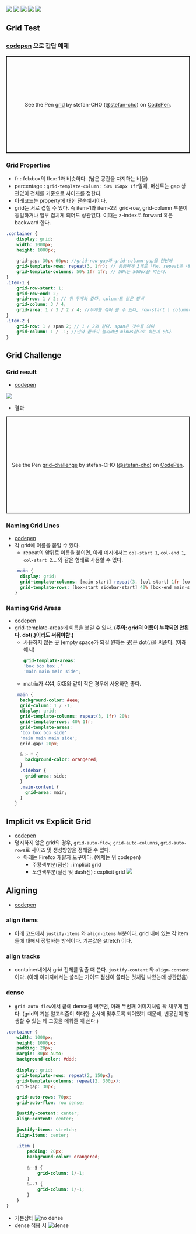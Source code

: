 ![](./img/css_grid_intro.png)
![](./img/css_grid_intro2.png)
![](./img/grid_term.png)
![](./img/grid_term2.png)
![](./img/grid_term_overview.png)

## Grid Test
### [codepen](https://codepen.io/stefan-cho/pen/rNWJovz) 으로 간단 예제
<p class="codepen" data-height="265" data-theme-id="dark" data-default-tab="css,result" data-user="stefan-cho" data-slug-hash="rNWJovz" style="height: 265px; box-sizing: border-box; display: flex; align-items: center; justify-content: center; border: 2px solid; margin: 1em 0; padding: 1em;" data-pen-title="grid">
  <span>See the Pen <a href="https://codepen.io/stefan-cho/pen/rNWJovz">
  grid</a> by stefan-CHO (<a href="https://codepen.io/stefan-cho">@stefan-cho</a>)
  on <a href="https://codepen.io">CodePen</a>.</span>
</p>
<script async src="https://cpwebassets.codepen.io/assets/embed/ei.js"></script>

### Grid Properties
- fr : felxbox의 flex: 1과 비슷하다. (남은 공간을 차지하는 비율)
- percentage : `grid-template-column: 50% 150px 1fr`일때, 퍼센트는 gap 상관없이 전체를 기준으로 사이즈를 정한다.
- 아래코드는 property에 대한 단순예시이다.
- grid는 서로 겹칠 수 있다. 즉 item-1과 item-2의 grid-row, grid-column 부분이 동일하거나 일부 겹치게 되어도 상관없다. 이때는 z-index로 forward 혹은 backward 한다.
```scss
.container {
    display: grid;
    width: 1000px;
    height: 1000px;
    
    grid-gap: 30px 60px; //grid-row-gap과 grid-column-gap을 한번에
    grid-template-rows: repeat(3, 1fr); // 동등하게 3개로 나눔, repeat은 내부값을 단순 반복을 해준다.
    grid-template-columns: 50% 1fr 1fr; // 50%는 500px을 먹는다.
}
.item-1 {
    grid-row-start: 1;
    grid-row-end: 2;
    grid-row: 1 / 2; // 위 두개와 같다, column도 같은 방식
    grid-column: 3 / 4;
    grid-area: 1 / 3 / 2 / 4; //두개를 섞어 쓸 수 있다, row-start | column-start | row-end | column-end, 헷갈리므로 비추천
}
.item-2 {
    grid-row: 1 / span 2; // 1 / 2와 같다. span은 갯수를 의미
    grid-column: 1 / -1; //만약 끝까지 늘리려면 minus값으로 하는게 낫다.
}
```
## Grid Challenge
### Grid result
- [codepen](https://codepen.io/stefan-cho/pen/gOLemEV)

![](./img/grid_challenge.png)
- 결과
<p class="codepen" data-height="265" data-theme-id="dark" data-default-tab="html,result" data-user="stefan-cho" data-slug-hash="gOLemEV" style="height: 265px; box-sizing: border-box; display: flex; align-items: center; justify-content: center; border: 2px solid; margin: 1em 0; padding: 1em;" data-pen-title="grid-challenge">
  <span>See the Pen <a href="https://codepen.io/stefan-cho/pen/gOLemEV">
  grid-challenge</a> by stefan-CHO (<a href="https://codepen.io/stefan-cho">@stefan-cho</a>)
  on <a href="https://codepen.io">CodePen</a>.</span>
</p>
<script async src="https://cpwebassets.codepen.io/assets/embed/ei.js"></script>

### Naming Grid Lines
- [codepen](https://codepen.io/stefan-cho/pen/yLVKwdm)
- 각 grid에 이름을 붙일 수 있다.
  - repeat의 앞뒤로 이름을 붙이면, 아래 예시에서는 `col-start 1`, `col-end 1`, `col-start 2`... 와 같은 형태로 사용할 수 있다.
  ```scss
  .main {
    display: grid;
    grid-template-columns: [main-start] repeat(3, [col-start] 1fr [col-end]) [main-end] 20% [grid-end];
    grid-template-rows: [box-start sidebar-start] 40% [box-end main-start] 1fr [main-end sidebar-end];
  }
  ```

### Naming Grid Areas
- [codepen](https://codepen.io/stefan-cho/pen/qBqoveR)
- grid-template-areas에 이름을 붙일 수 있다. __(주의: grid의 이름이 누락되면 안된다. dot(.)이라도 써줘야함.)__
  - 사용하지 않는 곳 (empty space가 되길 원하는 곳)은 dot(.)을 써준다. (아래 예시)
    ```scss
    grid-template-areas:
    'box box box .'
    'main main main side';
    ```
  - matrix가 4X4, 5X5와 같이 작은 경우에 사용하면 좋다.
  ```scss
  .main {
    background-color: #eee;
    grid-column: 1 / -1;
    display: grid;
    grid-template-columns: repeat(3, 1fr) 20%;
    grid-template-rows: 40% 1fr;
    grid-template-areas:
    'box box box side'
    'main main main side';
    grid-gap: 20px;

    & > * {
      background-color: orangered;
    }
    .sidebar {
      grid-area: side;
    }
    .main-content {
      grid-area: main;
    }
  }
  ```
  
## Implicit vs Explicit Grid
- [codepen](https://codepen.io/stefan-cho/pen/QWGBwmY)
- 명시하지 않은 grid의 경우, `grid-auto-flow`, `grid-auto-columns`, `grid-auto-rows`로 사이즈 및 생성방향을 정해줄 수 있다.
  - 아래는 Firefox 개발자 도구이다. (예제는 위 codepen)
    - 주황색부분(점선) : implicit grid
    - 노란색부분(실선 및 dash선) : explicit grid
![](./img/grid_auto_layout.png)

## Aligning
- [codepen](https://codepen.io/stefan-cho/pen/wvoxaWb?editors=1100)
### align items
- 아래 코드에서 `justify-items` 와 `align-items` 부분이다. grid 내에 있는 각 item들에 대해서 정렬하는 방식이다. 기본값은 stretch 이다.
### align tracks
- container내에서 grid 전체를 맞출 때 쓴다. `justify-content` 와 `align-content` 이다. (아래 이미지에서는 쏠리는 가이드 점선이 쏠리는 것처럼 나왔는데 상관없음)
### dense
- `grid-auto-flow`에서 끝에 dense를 써주면, 아래 두번째 이미지처럼 꽉 채우게 된다. (grid의 기본 알고리즘이 최대한 순서에 맞추도록 되어있기 때문에, 빈공간이 발생할 수 있는 데 그곳을 메워줄 때 쓴다.)
```scss
.container {
    width: 1000px;
    height: 1000px;
    padding: 20px;
    margin: 30px auto;
    background-color: #ddd;
    
    display: grid;
    grid-template-rows: repeat(2, 150px);
    grid-template-columns: repeat(2, 300px);
    grid-gap: 30px;
    
    grid-auto-rows: 70px;
    grid-auto-flow: row dense;

    justify-content: center;
    align-content: center;
    
    justify-items: stretch;
    align-items: center;
    
    .item {
        padding: 20px;
        background-color: orangered;
        
        &--5 {
            grid-column: 1/-1;
        }
        &--7 {
            grid-column: 1/-1;
        }
    }
}
```
- 기본상태
  ![no dense](./img/grid_no_dense.png)
- dense 적용 시
  ![dense](./img/grid_dense.png)
